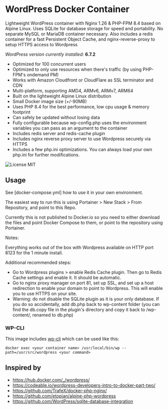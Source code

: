 
# WordPress Docker Container

Lightweight WordPress container with Nginx 1.26 & PHP-FPM 8.4 based on Alpine Linux. Uses SQLite for database storage for speed and portability. No separate MySQL or MariaDB container necessary. Also includes a redis container for a fast Persistent Object Cache, and nginx-reverse-proxy to setup HTTPS access to Wordpress

_WordPress version currently installed:_ **6.7.2**

* Optimized for 100 concurrent users
* Optimized to only use resources when there's traffic (by using PHP-FPM's ondemand PM)
* Works with Amazon Cloudfront or CloudFlare as SSL terminator and CDN
* Multi-platform, supporting AMD4, ARMv6, ARMv7, ARM64
* Built on the lightweight Alpine Linux distribution
* Small Docker image size (+/-90MB)
* Uses PHP 8.4 for the best performance, low cpu usage & memory footprint
* Can safely be updated without losing data
* Fully configurable because wp-config.php uses the environment variables you can pass as an argument to the container
* Includes redis server and redis-cache plugin
* Includes nginx reverse proxy server to use Wordpress securely via HTTPS
* Includes a few php.ini optimizations. You can always load your own php.ini for further modifications.



![License MIT](https://img.shields.io/badge/license-MIT-blue.svg)


## Usage
See [docker-compose.yml] how to use it in your own environment.

The easiest way to run this is using Portainer > New Stack > From Repository, and point to this Repo.

Currently this is not published to Docker.io so you need to either download the files and point Docker Compose to them, or point to the repository using Portainer.

Notes:

Everything works out of the box with Wordpress available on HTTP port 8123 for the 1 minute install.

Additional recommended steps:

- Go to Wordpress plugins > enable Redis Cache plugin. Then go to Redis Cache settings and enable it. It should be automatic.
- Go to nginx proxy manager on port 81, set up SSL, and set up a host redirection to enable your domain to point to Wordpress. This will enable you to use HTTPS on your site.
- Warning: do not disable the SQLite plugin as it is your only database. If you do so accidentally, add db.php back to wp-content folder (you can find the db.copy file in the plugin's directory and copy it back to /wp-content/, renamed to db.php)

  
### WP-CLI

This image includes [wp-cli](https://wp-cli.org/) which can be used like this:

    docker exec <your container name> /usr/local/bin/wp --path=/usr/src/wordpress <your command>


## Inspired by

* https://hub.docker.com/_/wordpress/
* https://codeable.io/wordpress-developers-intro-to-docker-part-two/
* https://github.com/TrafeX/docker-php-nginx/
* https://github.com/etopian/alpine-php-wordpress
* https://github.com/WordPress/sqlite-database-integration
